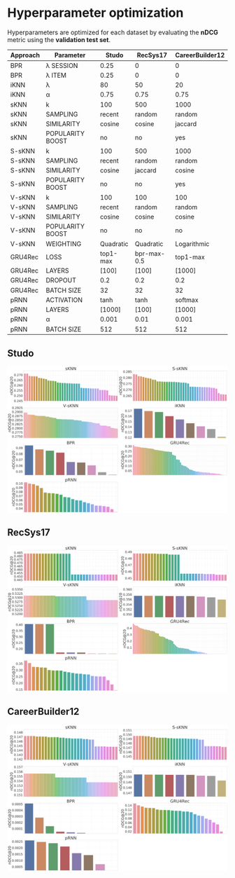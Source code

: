 # Hyperparameter optimization

Hyperparameters are optimized for each dataset by evaluating the **nDCG** metric using the **validation test set**. 

| **Approach** | **Parameter**            | **Studo**         | **RecSys17**         | **CareerBuilder12** |
|--------------|--------------------------|-------------------|----------------------|---------------------|
| BPR          | λ SESSION                | 0.25              | 0                    | 0                   |
| BPR          | λ ITEM                   | 0.25              | 0                    | 0                   |
| iKNN         | λ                        | 80                | 50                   | 20                  |
| iKNN         | α                        | 0.75              | 0.75                 | 0.75                |
| sKNN         | k                        | 100               | 500                  | 1000                |
| sKNN         | SAMPLING                 | recent            | random               | random              |
| sKNN         | SIMILARITY               | cosine            | cosine               | jaccard             |
| sKNN         | POPULARITY BOOST         | no                | no                   | yes                 |
| S-sKNN       | k                        | 100               | 500                  | 1000                |
| S-sKNN       | SAMPLING                 | recent            | random               | random              |
| S-sKNN       | SIMILARITY               | cosine            | jaccard              | cosine              |
| S-sKNN       | POPULARITY BOOST         | no                | no                   | yes                 |
| V-sKNN       | k                        | 100               | 100                  | 100                 |
| V-sKNN       | SAMPLING                 | recent            | random               | random              |
| V-sKNN       | SIMILARITY               | cosine            | cosine               | cosine              |
| V-sKNN       | POPULARITY BOOST         | no                | no                   | no                  |
| V-sKNN       | WEIGHTING                | Quadratic         | Quadratic            | Logarithmic         |
| GRU4Rec      | LOSS                     | top1-max          | bpr-max-0.5          | top1-max            |
| GRU4Rec      | LAYERS                   | \[100\]           | \[100\]              | \[1000\]            |
| GRU4Rec      | DROPOUT                  | 0.2               | 0.2                  | 0.2                 |
| GRU4Rec      | BATCH SIZE               | 32                | 32                   | 32                  |
| pRNN         | ACTIVATION               | tanh              | tanh                 | softmax             |
| pRNN         | LAYERS                   | \[1000\]          | \[100\]              | \[1000\]            |
| pRNN         | α                        | 0.001             | 0.01                 | 0.001               |
| pRNN         | BATCH SIZE               | 512               | 512                  | 512                 |

## Studo
![Studo](hpopt-results/studo.png)

## RecSys17
![RecSys17](hpopt-results/recsys17.png)

## CareerBuilder12
![CareerBuilder12](hpopt-results/cb12.png)